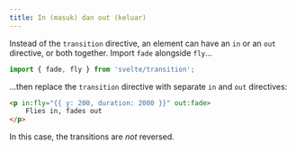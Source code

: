 ```yaml
---
title: In (masuk) dan out (keluar)
---
```


Instead of the `transition` directive, an element can have an `in` or an `out` directive, or both together. Import `fade` alongside `fly`...

```js
import { fade, fly } from 'svelte/transition';
```

...then replace the `transition` directive with separate `in` and `out` directives:

```html
<p in:fly="{{ y: 200, duration: 2000 }}" out:fade>
	Flies in, fades out
</p>
```

In this case, the transitions are *not* reversed.